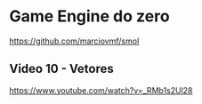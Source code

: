 # Game Engine do zero 

https://github.com/marciovmf/smol

## Video 10 - Vetores

https://www.youtube.com/watch?v=_RMb1s2Ul28
